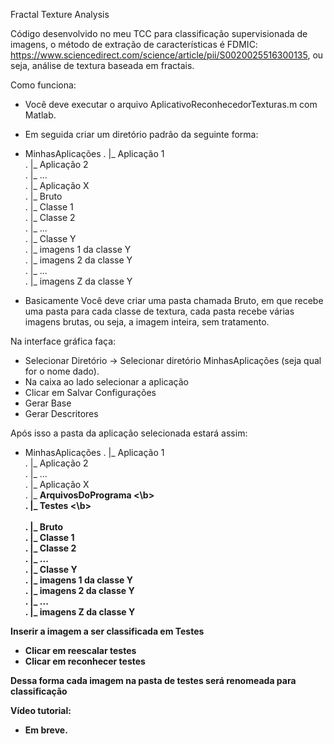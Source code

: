 Fractal Texture Analysis

Código desenvolvido no meu TCC para classificação supervisionada de imagens, o método de extração de características é FDMIC: https://www.sciencedirect.com/science/article/pii/S0020025516300135, ou seja, análise de textura baseada em fractais.

Como funciona:
- Você deve executar o arquivo AplicativoReconhecedorTexturas.m com Matlab.
- Em seguida criar um diretório padrão da seguinte forma:
- MinhasAplicações
.  |_ Aplicação 1 <br />
.  |_ Aplicação 2 <br />
.  |_ ... <br />
.  |_ Aplicação X <br />
.      |_ Bruto <br />
.         |_ Classe 1 <br />
.         |_ Classe 2 <br />
.         |_ ... <br />
.         |_ Classe Y <br />
.            |_ imagens 1 da classe Y <br />
.            |_ imagens 2 da classe Y <br />
.            |_ ... <br />
.            |_ imagens Z da classe Y <br />
            
- Basicamente Você deve criar uma pasta chamada Bruto, em que recebe uma pasta para cada classe de textura, cada pasta recebe várias imagens brutas, ou seja, a imagem inteira, sem tratamento.

Na interface gráfica faça:
- Selecionar Diretório -> Selecionar diretório MinhasAplicações (seja qual for o nome dado).
- Na caixa ao lado selecionar a aplicação
- Clicar em Salvar Configurações
- Gerar Base
- Gerar Descritores

Após isso a pasta da aplicação selecionada estará assim:
- MinhasAplicações
.  |_ Aplicação 1 <br />
.  |_ Aplicação 2 <br />
.  |_ ... <br />
.  |_ Aplicação X <br />
.      |_ <b>ArquivosDoPrograma <\b><br />
.      |_ <b>Testes <\b><br />      
.      |_ Bruto <br />
.         |_ Classe 1 <br />
.         |_ Classe 2 <br />
.         |_ ... <br />
.         |_ Classe Y <br />
.            |_ imagens 1 da classe Y <br />
.            |_ imagens 2 da classe Y <br />
.            |_ ... <br />
.            |_ imagens Z da classe Y <br />
            
Inserir a imagem a ser classificada em Testes
- Clicar em reescalar testes
- Clicar em reconhecer testes

Dessa forma cada imagem na pasta de testes será renomeada para classificação

Vídeo tutorial:
- Em breve.
